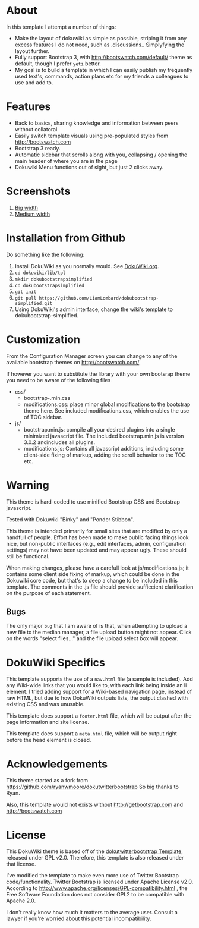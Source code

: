 # About

In this template I attempt a number of things:

 * Make the layout of dokuwiki as simple as possible, striping it from any excess features I do not need, such as .discussions.. Simplyfying the layout further.
 * Fully support Bootstrap 3, with http://bootswatch.com/default/ theme as default, though I prefer ``yeti`` better.
 * My goal is to build a template in which I can easily publish my frequently used text's, commands, action plans etc for my friends a colleagues to use and add to.

# Features

* Back to basics, sharing knowledge and information between peers without collatoral.
* Easily switch template visuals using pre-populated styles from http://bootswatch.com
* Bootstrap 3 ready.
* Automatic sidebar that scrolls along with you, collapsing / opening the main header of where you are in the page
* Dokuwiki Menu functions out of sight, but just 2 clicks away.

# Screenshots

1. [Big width](https://raw.githubusercontent.com/badeendjuh/dokubootstrap-yeti/master/screenshot_big_width.png)
2. [Medium width](https://raw.githubusercontent.com/badeendjuh/dokubootstrap-yeti/master/screenshot_small_width.png)

# Installation from Github

Do something like the following:

1. Install DokuWiki as you normally would. See
   [DokuWiki.org](https://www.dokuwiki.org).
2. ```cd dokuwiki/lib/tpl```
3. ```mkdir dokubootstrapsimplified```
4. ```cd dokubootstrapsimplified```
5. ```git init```
6. ```git pull https://github.com/LiamLombard/dokubootstrap-simplified.git```
7. Using DokuWiki's admin interface, change the wiki's template to
   dokubootstrap-simplified.

# Customization

From the Configuration Manager screen you can change to any of the available bootstrap themes on http://bootswatch.com/

If however you want to substitute the library with your own bootsrap theme you need to be aware of the following files

* css/
    * bootstrap-<theme>.min.css
    * modifications.css: place minor global modifications to the
      bootstrap theme here. See included modifications.css, which enables the use of TOC sidebar. 
* js/
    * bootstrap.min.js: compile all your desired plugins into a single
      minimized javascript file. The included bootstrap.min.js is version 3.0.2 andincludes all
      plugins.
	* modifications.js: Contains all javascript additions, including some client-side fixing of markup, adding the scroll behavior to the TOC etc. 


# Warning

This theme is hard-coded to use minified Bootstrap CSS and Bootstrap javascript. 

Tested with Dokuwiki "Binky" and "Ponder Stibbon".

This theme is intended primarily for small sites that are modified by only a handfull of people. Effort has been made to make public facing things look nice, but non-public interfaces (e.g., edit interfaces, admin, configuration settings) may not have been updated and may appear ugly. These should still be functional.

When making changes, please have a carefull look at js/modifications.js; it contains some client side fixing of markup, which could be done in the Dokuwiki core code, but that's to deep a change to be included in this template. The comments in the .js file should provide suffiecient clarification on the purpose of each statement.

##  Bugs

The only major ``bug`` that I am aware of is that, when attempting to upload a
new file to the median manager, a file upload button might not appear.  Click on
the words "select files..." and the file upload select box will appear.


# DokuWiki Specifics

This template supports the use of a ```nav.html``` file (a sample is included).
Add any Wiki-wide links that you would like to, with each link being inside an
li element. I tried adding support for a Wiki-based navigation page, instead of
raw HTML, but due to how DokuWiki outputs lists, the output clashed with
existing CSS and was unusable.

This template does support a ```footer.html``` file, which will be output after
the page information and site license.

This template does support a ```meta.html``` file, which will be output right
before the head element is closed.

# Acknowledgements

This theme started as a fork from https://github.com/ryanwmoore/dokutwitterbootstrap
So big thanks to Ryan.

Also, this template would not exists without http://getbootstrap.com and http://bootswatch.com

# License

This DokuWiki theme is based off of the [dokutwitterbootstrap Template](https://github.com/ryanwmoore/dokutwitterbootstrap), released
under GPL v2.0. Therefore, this template is also released under that license.

I've modified the template to make even more  use of Twitter Bootstrap
code/functionality. Twitter Bootstrap is licensed under Apache License v2.0.
According to http://www.apache.org/licenses/GPL-compatibility.html , the Free
Software Foundation does not consider GPL2 to be compatible with Apache 2.0. 

I don't really know how much it matters to the average user. Consult a lawyer if you're worried about this potential incompatibility. 

